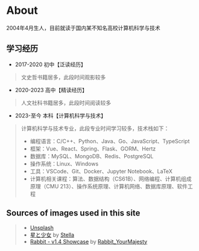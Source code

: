 # About
2004年4月生人，目前就读于国内某不知名高校计算机科学与技术
## 学习经历
- 2017-2020 初中【泛读经历】
> 文史哲书籍居多，此段时间观影较多
- 2020-2023 高中【精读经历】
> 人文社科书籍居多，此段时间阅读较多
- 2023-至今 本科【计算机科学与技术】
>计算机科学与技术专业，此段专业时间学习较多，技术栈如下：
> - 编程语言：C/C++、Python、Java、Go、JavaScript、TypeScript
> - 框架：Vue、React、Spring、Flask、GORM、Hertz
> - 数据库：MySQL、MongoDB、Redis、PostgreSQL
> - 操作系统：Linux、Windows
> - 工具：VSCode、Git、Docker、Jupyter Notebook、LaTeX
> - 计算机相关课程：算法、数据结构（CS61B）、网络编程、计算机组成原理（CMU 213）、操作系统原理、计算机网络、数据库原理、软件工程


## Sources of images used in this site
> - [Unsplash](https://unsplash.com/)
> - [星と少女](https://www.pixiv.net/artworks/108916539) by [Stella](https://www.pixiv.net/users/93273965)
> - [Rabbit - v1.4 Showcase](https://civitai.com/posts/586908) by [Rabbit_YourMajesty](https://civitai.com/user/Rabbit_YourMajesty)